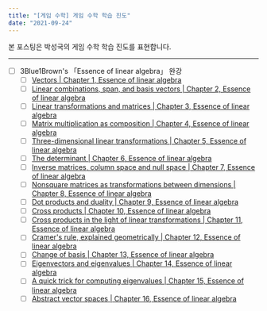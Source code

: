```yaml
---
title: "[게임 수학] 게임 수학 학습 진도"
date: "2021-09-24"
---
```


본 포스팅은 박성국의 게임 수학 학습 진도를 표현합니다.

---

- [ ] 3Blue1Brown's 「Essence of linear algebra」 완강
  - [ ] [Vectors | Chapter 1, Essence of linear algebra](https://youtu.be/fNk_zzaMoSs?list=PLZHQObOWTQDPD3MizzM2xVFitgF8hE_ab)
  - [ ] [Linear combinations, span, and basis vectors | Chapter 2, Essence of linear algebra](https://youtu.be/k7RM-ot2NWY?list=PLZHQObOWTQDPD3MizzM2xVFitgF8hE_ab)
  - [ ] [Linear transformations and matrices | Chapter 3, Essence of linear algebra](https://youtu.be/kYB8IZa5AuE?list=PLZHQObOWTQDPD3MizzM2xVFitgF8hE_ab)
  - [ ] [Matrix multiplication as composition | Chapter 4, Essence of linear algebra](https://youtu.be/XkY2DOUCWMU?list=PLZHQObOWTQDPD3MizzM2xVFitgF8hE_ab)
  - [ ] [Three-dimensional linear transformations | Chapter 5, Essence of linear algebra](https://youtu.be/rHLEWRxRGiM?list=PLZHQObOWTQDPD3MizzM2xVFitgF8hE_ab)
  - [ ] [The determinant | Chapter 6, Essence of linear algebra](https://youtu.be/Ip3X9LOh2dk?list=PLZHQObOWTQDPD3MizzM2xVFitgF8hE_ab)
  - [ ] [Inverse matrices, column space and null space | Chapter 7, Essence of linear algebra](https://youtu.be/uQhTuRlWMxw?list=PLZHQObOWTQDPD3MizzM2xVFitgF8hE_ab)
  - [ ] [Nonsquare matrices as transformations between dimensions | Chapter 8, Essence of linear algebra](https://youtu.be/v8VSDg_WQlA?list=PLZHQObOWTQDPD3MizzM2xVFitgF8hE_ab)
  - [ ] [Dot products and duality | Chapter 9, Essence of linear algebra](https://youtu.be/LyGKycYT2v0?list=PLZHQObOWTQDPD3MizzM2xVFitgF8hE_ab)
  - [ ] [Cross products | Chapter 10, Essence of linear algebra](https://youtu.be/eu6i7WJeinw?list=PLZHQObOWTQDPD3MizzM2xVFitgF8hE_ab)
  - [ ] [Cross products in the light of linear transformations | Chapter 11, Essence of linear algebra](https://youtu.be/BaM7OCEm3G0?list=PLZHQObOWTQDPD3MizzM2xVFitgF8hE_ab)
  - [ ] [Cramer's rule, explained geometrically | Chapter 12, Essence of linear algebra](https://youtu.be/jBsC34PxzoM?list=PLZHQObOWTQDPD3MizzM2xVFitgF8hE_ab)
  - [ ] [Change of basis | Chapter 13, Essence of linear algebra](https://youtu.be/P2LTAUO1TdA?list=PLZHQObOWTQDPD3MizzM2xVFitgF8hE_ab)
  - [ ] [Eigenvectors and eigenvalues | Chapter 14, Essence of linear algebra](https://youtu.be/PFDu9oVAE-g?list=PLZHQObOWTQDPD3MizzM2xVFitgF8hE_ab)
  - [ ] [A quick trick for computing eigenvalues | Chapter 15, Essence of linear algebra](https://youtu.be/e50Bj7jn9IQ?list=PLZHQObOWTQDPD3MizzM2xVFitgF8hE_ab)
  - [ ] [Abstract vector spaces | Chapter 16, Essence of linear algebra](https://youtu.be/TgKwz5Ikpc8?list=PLZHQObOWTQDPD3MizzM2xVFitgF8hE_ab)

